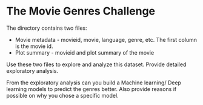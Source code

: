 # The Movie Genres Challenge

The directory contains two files:

* Movie metadata - movieid, movie, language, genre, etc. The first column is the movie id.
* Plot summary - movieid and plot summary of the movie

Use these two files to explore and analyze this dataset. Provide detailed exploratory analysis.

From the exploratory analysis can you build a Machine learning/ Deep learning models to predict the genres better. Also provide reasons if possible on why you chose a specific model.




